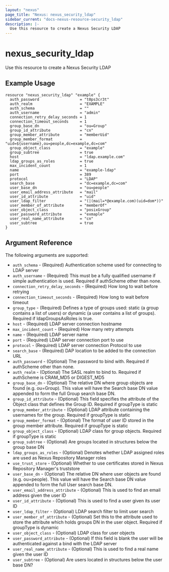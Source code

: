 ```yaml
---
layout: "nexus"
page_title: "Nexus: nexus_security_ldap"
sidebar_current: "docs-nexus-resource-security_ldap"
description: |-
  Use this resource to create a Nexus Security LDAP
---
```


# nexus_security_ldap

Use this resource to create a Nexus Security LDAP

## Example Usage

```hcl
resource "nexus_security_ldap" "example" {
  auth_password                  = "t0ps3cr3t"
  auth_realm                     = "EXAMPLE"
  auth_schema                    = ""
  auth_username                  = "admin"
  connection_retry_delay_seconds = 1
  connection_timeout_seconds     = 1
  group_base_dn                  = "ou=Group"
  group_id_attribute             = "cn"
  group_member_attribute         = "memberUid"
  group_member_format            = "uid=${username},ou=people,dc=example,dc=com"
  group_object_class             = "example"
  group_subtree                  = true
  host                           = "ldap.example.com"
  ldap_groups_as_roles           = true
  max_incident_count             = 1
  name                           = "example-ldap"
  port                           = 389
  protocol                       = "LDAP"
  search_base                    = "dc=example,dc=com"
  user_base_dn                   = "ou=people"
  user_email_address_attribute   = "mail"
  user_id_attribute              = "uid"
  user_ldap_filter               = "(|(mail=*@example.com)(uid=dom*))"
  user_member_of_attribute       = "memberOf"
  user_object_class              = "posixGroup"
  user_password_attribute        = "exmaple"
  user_real_name_attribute       = "cn"
  user_subtree                   = true
}
```

## Argument Reference

The following arguments are supported:

* `auth_schema` - (Required) Authentication scheme used for connecting to LDAP server
* `auth_username` - (Required) This must be a fully qualified username if simple authentication is used. Required if authScheme other than none.
* `connection_retry_delay_seconds` - (Required) How long to wait before retrying
* `connection_timeout_seconds` - (Required) How long to wait before timeout
* `group_type` - (Required) Defines a type of groups used: static (a group contains a list of users) or dynamic (a user contains a list of groups). Required if ldapGroupsAsRoles is true.
* `host` - (Required) LDAP server connection hostname
* `max_incident_count` - (Required) How many retry attempts
* `name` - (Required) LDAP server name
* `port` - (Required) LDAP server connection port to use
* `protocol` - (Required) LDAP server connection Protocol to use
* `search_base` - (Required) DAP location to be added to the connection URL
* `auth_password` - (Optional) The password to bind with. Required if authScheme other than none.
* `auth_realm` - (Optional) The SASL realm to bind to. Required if authScheme is CRAM_MD5 or DIGEST_MD5
* `group_base_dn` - (Optional) The relative DN where group objects are found (e.g. ou=Group). This value will have the Search base DN value appended to form the full Group search base DN.
* `group_id_attribute` - (Optional) This field specifies the attribute of the Object class that defines the Group ID. Required if groupType is static
* `group_member_attribute` - (Optional) LDAP attribute containing the usernames for the group. Required if groupType is static
* `group_member_format` - (Optional) The format of user ID stored in the group member attribute. Required if groupType is static
* `group_object_class` - (Optional) LDAP class for group objects. Required if groupType is static
* `group_subtree` - (Optional) Are groups located in structures below the group base DN
* `ldap_groups_as_roles` - (Optional) Denotes whether LDAP assigned roles are used as Nexus Repository Manager roles
* `use_trust_store` - (Optional) Whether to use certificates stored in Nexus Repository Manager's truststore
* `user_base_dn` - (Optional) The relative DN where user objects are found (e.g. ou=people). This value will have the Search base DN value appended to form the full User search base DN.
* `user_email_address_attribute` - (Optional) This is used to find an email address given the user ID
* `user_id_attribute` - (Optional) This is used to find a user given its user ID
* `user_ldap_filter` - (Optional) LDAP search filter to limit user search
* `user_member_of_attribute` - (Optional) Set this to the attribute used to store the attribute which holds groups DN in the user object. Required if groupType is dynamic
* `user_object_class` - (Optional) LDAP class for user objects
* `user_password_attribute` - (Optional) If this field is blank the user will be authenticated against a bind with the LDAP server
* `user_real_name_attribute` - (Optional) This is used to find a real name given the user ID
* `user_subtree` - (Optional) Are users located in structures below the user base DN?


